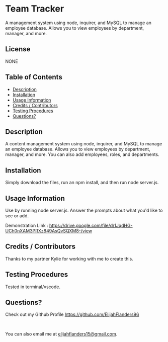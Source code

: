 # Team Tracker
A management system using node, inquirer, and MySQL to manage an employee database. Allows you to view employees by department, manager, and more.

## License
NONE

## Table of Contents

* [ Description ](#Description)
* [ Installation ](#Installation)
* [ Usage Information ](#Usage-Information)
* [ Credits / Contributors ](#Credits-/-Contributors)
* [ Testing Procedures ](#Testing-Procedures)
* [ Questions? ](#Questions?)


## Description
A content management system using node, inquirer, and MySQL to manage an employee database. Allows you to view employees by department, manager, and more. You can also add employees, roles, and departments.

## Installation 
Simply download the files, run an npm install, and then run node server.js.

## Usage Information
Use by running node server.js. Answer the prompts about what you'd like to see or add. 


Demonstration Link : https://drive.google.com/file/d/1JqdHG-UCh0nXAM3PRXz849AsQvSQXM8-/view

## Credits / Contributors

Thanks to my partner Kylie for working with me to create this. 

## Testing Procedures

Tested in terminal/vscode.

## Questions?

Check out my Github Profile https://github.com/ElijahFlanders96

<br>

You can also email me at elijahflanders15@gmail.com.